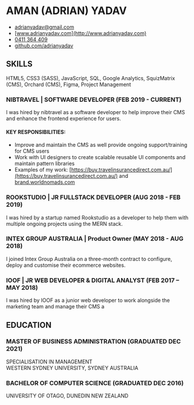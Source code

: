 <div class="contact" markdown="block">

# AMAN (ADRIAN) YADAV

<div class="contact-info" markdown="block">

- [adrianyadav@gmail.com](mailto:adrianyadav@gmail.com)
- [www.adrianyadav.com](http://www.adrianyadav.com)
- [0411 364 409](tel:0411364409)
- [github.com/adrianyadav](https://github.com/adrianyadav)

</div>

</div>

## SKILLS

HTML5, CSS3 (SASS), JavaScript, SQL, Google Analytics, SquizMatrix (CMS), Orchard (CMS), Figma, Project Management

### NIBTRAVEL | SOFTWARE DEVELOPER (FEB 2019 - CURRENT)

I was hired by nibtravel as a software developer to help improve their CMS and enhance the frontend experience for
users.

#### KEY RESPONSIBILITIES:

- Improve and maintain the CMS as well provide ongoing support/training for CMS users
- Work with UI designers to create scalable reusable UI components and maintain pattern libraries
- Examples of my work: [https://buy.travelinsurancedirect.com.au/](https://buy.travelinsurancedirect.com.au/) and
  [brand.worldnomads.com](https://brand.worldnomads.com)

### ROOKSTUDIO | JR FULLSTACK DEVELOPER (AUG 2018 - FEB 2019)

I was hired by a startup named Rookstudio as a developer to help them with multiple ongoing projects using the MERN
stack.

### INTEX GROUP AUSTRALIA | Product Owner (MAY 2018 - AUG 2018)

I joined Intex Group Australia on a three-month contract to configure, deploy and customise their ecommerce websites.

### IOOF | JR WEB DEVELOPER & DIGITAL ANALYST (FEB 2017 – MAY 2018)

I was hired by IOOF as a junior web developer to work alongside the marketing team and manage their CMS a

## EDUCATION

### MASTER OF BUSINESS ADMINISTRATION (GRADUATED DEC 2021)

SPECIALISATION IN MANAGEMENT \
WESTERN SYDNEY UNIVERSITY, SYDNEY AUSTRALIA

### BACHELOR OF COMPUTER SCIENCE (GRADUATED DEC 2016)

UNIVERSITY OF OTAGO, DUNEDIN NEW ZEALAND
